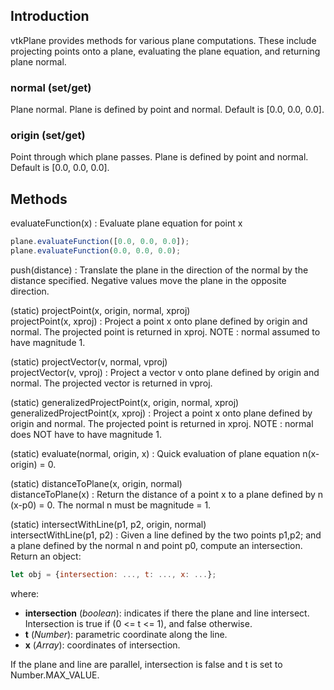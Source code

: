 ## Introduction

vtkPlane provides methods for various plane computations. These include
projecting points onto a plane, evaluating the plane equation, and
returning plane normal.

### normal (set/get)
Plane normal. Plane is defined by point and normal. Default is [0.0, 0.0, 0.0].

### origin (set/get)
Point through which plane passes. Plane is defined by point and normal.
Default is [0.0, 0.0, 0.0].
## Methods

evaluateFunction(x)
: Evaluate plane equation for point x  
```js
plane.evaluateFunction([0.0, 0.0, 0.0]);
plane.evaluateFunction(0.0, 0.0, 0.0);
```

push(distance)
: Translate the plane in the direction of the normal by the distance
specified. Negative values move the plane in the opposite direction.


(static) projectPoint(x, origin, normal, xproj)  
projectPoint(x, xproj)
: Project a point x onto plane defined by origin and normal. The
projected point is returned in xproj. NOTE : normal assumed to
have magnitude 1.


(static) projectVector(v, normal, vproj)  
projectVector(v, vproj)
: Project a vector v onto plane defined by origin and normal. The
projected vector is returned in vproj.


(static) generalizedProjectPoint(x, origin, normal, xproj)  
generalizedProjectPoint(x, xproj)
: Project a point x onto plane defined by origin and normal. The
projected point is returned in xproj. NOTE : normal does NOT have to
have magnitude 1.


(static) evaluate(normal, origin, x)
: Quick evaluation of plane equation n(x-origin) = 0.


(static) distanceToPlane(x, origin, normal)  
distanceToPlane(x)
: Return the distance of a point x to a plane defined by n (x-p0) = 0.
The normal n must be magnitude = 1.


(static) intersectWithLine(p1, p2, origin, normal)  
intersectWithLine(p1, p2)
: Given a line defined by the two points p1,p2; and a plane defined by the
normal n and point p0, compute an intersection.
Return an object:
```js
let obj = {intersection: ..., t: ..., x: ...};
```
where:
- **intersection** (*boolean*): indicates if there the plane and line intersect.
 Intersection is true if (0 <= t <= 1), and false otherwise.
- **t** (*Number*): parametric coordinate along the line.
- **x** (*Array*): coordinates of intersection.

If the plane and line are parallel, intersection is false and t is set
to Number.MAX_VALUE.
